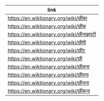 |link|
|----|
|https://en.wiktionary.org/wiki/छींका|
|https://en.wiktionary.org/wiki/छींक|
|https://en.wiktionary.org/wiki/छीनाझपटी|
|https://en.wiktionary.org/wiki/छीमी|
|https://en.wiktionary.org/wiki/छींट|
|https://en.wiktionary.org/wiki/छी|
|https://en.wiktionary.org/wiki/छीलना|
|https://en.wiktionary.org/wiki/छीपना|
|https://en.wiktionary.org/wiki/छीनना|
|https://en.wiktionary.org/wiki/छींकना|
